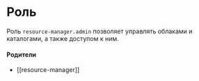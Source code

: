 # Роль

Роль `resource-manager.admin` позволяет управлять облаками и каталогами, а также доступом к ним.


#### Родители

- [[resource-manager]]
